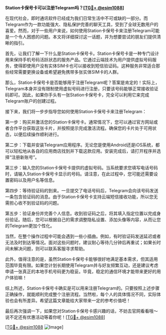 **Station卡保号卡可以注册Telegram吗？[[TG💪+ @esim1088](https://t.me/s/esim1088)]**

在现代社会，即时通讯软件已经成为我们日常生活中不可或缺的一部分。而Telegram作为一款功能强大、隐私保护完善的聊天工具，受到了全球无数用户的喜爱。然而，对于一些用户来说，如何使用Station卡保号卡来注册Telegram可能是一个令人困惑的问题。本文将详细探讨这一话题，并为想要尝试的朋友们提供清晰的指引。

首先，让我们了解一下什么是Station卡保号卡。Station卡保号卡是一种专门设计用来保持手机号码活跃状态的服务产品。它通过云端技术为用户提供虚拟号码服务，使得即使用户没有实体SIM卡也可以接收到短信验证码。这种服务非常适合那些经常需要更换设备或希望避免携带多张实体SIM卡的人群。

那么，Station卡保号卡是否能够用于注册Telegram呢？答案是肯定的！实际上，Telegram本身并没有限制使用虚拟号码进行注册，只要该号码能够正常接收验证码即可。因此，如果你手头有一张Station卡保号卡，完全可以利用它来完成Telegram账户的创建过程。

接下来，我们将一步步指导您如何使用Station卡保号卡来注册Telegram：

第一步：购买并激活您的Station卡保号卡。通常情况下，您可以通过官方网站或者合作平台获取这张卡片，并按照提示完成激活流程。确保您的卡片处于可用状态，以便后续操作顺利进行。

第二步：下载并安装Telegram应用程序。无论您是使用Android还是iOS系统，都可以轻松地从各自的应用商店找到并下载这款应用。安装完成后，请打开程序并选择“注册新账号”。

第三步：输入您的Station卡保号卡提供的虚拟号码。当系统要求您填写电话号码时，请输入Station卡保号卡显示的号码。请注意，在此过程中，您可能还需要设置密码以及用户名等信息。

第四步：等待验证码的到来。一旦提交了电话号码后，Telegram会向该号码发送一条包含验证码的消息。由于Station卡保号卡支持云端短信接收功能，所以您无需担心收不到验证码的问题。

第五步：验证身份并完善个人信息。收到验证码之后，将其填入指定位置以完成身份验证。随后，您可以根据自己的需求调整隐私设置、添加头像等内容，从而让您的Telegram更加个性化。

当然，在整个操作过程中可能会遇到一些小插曲。例如，有时验证码发送延迟或者无法及时到达等情况。面对这些问题时，建议耐心等待几分钟后再重试；如果长时间未解决问题，则可以联系客服寻求帮助。

此外，值得注意的是，虽然Station卡保号卡能够很好地满足基本需求，但其适用范围毕竟有限。如果您计划长期使用Telegram并与好友频繁互动，还是建议考虑申请一张真正的本地手机号码更为稳妥。毕竟，稳定的通信环境才能带来更好的用户体验嘛！

综上所述，Station卡保号卡确实是可以用来注册Telegram的。只要按照上述步骤正确操作，就能顺利完成整个注册流程。当然啦，每个人的具体情况不同，实际体验也会有所差异。希望这篇文章能给大家带来一定的参考价值吧！

最后再次强调一下，如果您对Station卡保号卡感兴趣的话，不妨去官网看看哦～说不定还有优惠活动等着你呢！[[TG💪+ @esim1088](https://t.me/s/esim1088)] 

[[TG💪+ @esim1088](https://t.me/s/esim1088) ![Image](https://i.postimg.cc/4NQfJmqS/Snipaste-2025-05-13-00-14-12.png)]